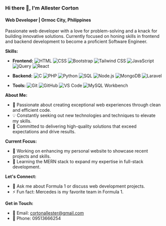 ### Hi there 👋, I'm Allester Corton

#### Web Developer | Ormoc City, Philippines
Passionate web developer with a love for problem-solving and a knack for building innovative solutions. Currently focused on honing skills in frontend and backend development to become a proficient Software Engineer.

**Skills:**
- **Frontend:** 
  ![HTML](https://img.shields.io/badge/HTML-5-orange?style=flat-square&logo=html5)
  ![CSS](https://img.shields.io/badge/CSS-3-blue?style=flat-square&logo=css3)
  ![Bootstrap](https://img.shields.io/badge/Bootstrap-5-purple?style=flat-square&logo=bootstrap)
  ![Tailwind CSS](https://img.shields.io/badge/Tailwind_CSS-2-green?style=flat-square&logo=tailwind-css)
  ![JavaScript](https://img.shields.io/badge/JavaScript-ES6-yellow?style=flat-square&logo=javascript)
  ![jQuery](https://img.shields.io/badge/jQuery-3-blue?style=flat-square&logo=jquery)
  ![React](https://img.shields.io/badge/React-17-blue?style=flat-square&logo=react)
  
- **Backend:** 
  ![C](https://img.shields.io/badge/C-11-blue?style=flat-square&logo=c)
  ![PHP](https://img.shields.io/badge/PHP-8.0-blue?style=flat-square&logo=php)
  ![Python](https://img.shields.io/badge/Python-3.9-blue?style=flat-square&logo=python)
  ![SQL](https://img.shields.io/badge/SQL-MySQL-blue?style=flat-square&logo=mysql)
  ![Node.js](https://img.shields.io/badge/Node.js-14-green?style=flat-square&logo=node.js)
  ![MongoDB](https://img.shields.io/badge/MongoDB-4.4-green?style=flat-square&logo=mongodb)
  ![Laravel](https://img.shields.io/badge/Laravel-10-red?style=flat-square&logo=laravel)
  
- **Tools:** 
  ![Git](https://img.shields.io/badge/Git-2-black?style=flat-square&logo=git)
  ![GitHub](https://img.shields.io/badge/GitHub-2.0-black?style=flat-square&logo=github)
  ![VS Code](https://img.shields.io/badge/VS_Code-1-blue?style=flat-square&logo=visual-studio-code)
  ![MySQL Workbench](https://img.shields.io/badge/MySQL_Workbench-8-blue?style=flat-square&logo=mysql)


**About Me:**
- 🚀 Passionate about creating exceptional web experiences through clean and efficient code.
- 💡 Constantly seeking out new technologies and techniques to elevate my skills.
- 🌟 Committed to delivering high-quality solutions that exceed expectations and drive results.

**Current Focus:**
- 🔭 Working on enhancing my personal website to showcase recent projects and skills.
- 🌱 Learning the MERN stack to expand my expertise in full-stack development.

**Let's Connect:**
- 💬 Ask me about Formula 1 or discuss web development projects.
- ⚡ Fun fact: Mercedes is my favorite team in Formula 1.

**Get in Touch:**
- 📧 Email: cortonallester@gmail.com
- 📱 Phone: 09513666254

